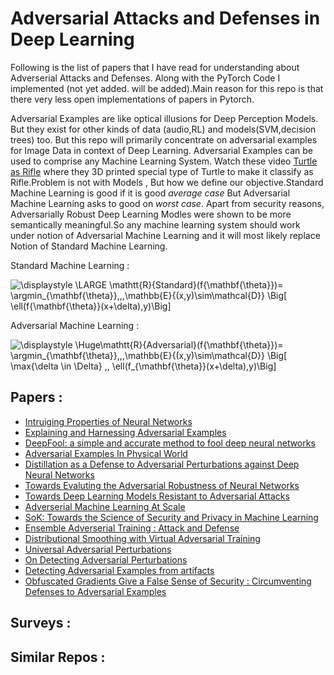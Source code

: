 # Adversarial Attacks and Defenses  in Deep Learning

Following is the list of papers that I have read for understanding about Adverserial Attacks and Defenses. Along with the PyTorch Code I implemented (not yet added. will be added).Main reason for this repo is that there very less open implementations of papers in Pytorch.

Adversarial Examples are like optical illusions for Deep Perception Models. But they exist for other kinds of data (audio,RL) and models(SVM,decision trees) too. But this repo will primarily concentrate on adversarial examples for Image Data in context of Deep Learning. Adversarial Examples can be used to comprise any Machine Learning System. Watch these video [Turtle as Rifle](https://www.youtube.com/watch?v=piYnd_wYlT8) where they 3D printed special type of Turtle to make it classify as Rifle.Problem is not with Models , But how we define our objective.Standard Machine Learning is good if it is good *average case* But Adversarial Machine Learning asks to good on *worst case*. Apart from security reasons, Adversarially Robust Deep Learning Modles were shown to be more semantically meaningful.So any machine learning system should work under notion of Adversarial Machine Learning and it will most likely replace Notion of Standard Machine Learning.


Standard Machine Learning          : 

![\displaystyle \LARGE \mathtt{R}_{Standard}(f_{\mathbf{\theta}})=  \argmin_{\mathbf{\theta}}\,\,\,\mathbb{E}_{(x,y)\sim\mathcal{D}} \Big\[ \ell(f_{\mathbf{\theta}}(x+\delta),y)\Big\]](https://render.githubusercontent.com/render/math?math=%5Cdisplaystyle%20%5CLARGE%20%5Cmathtt%7BR%7D_%7BStandard%7D(f_%7B%5Cmathbf%7B%5Ctheta%7D%7D)%3D%20%20%5Cargmin_%7B%5Cmathbf%7B%5Ctheta%7D%7D%5C%2C%5C%2C%5C%2C%5Cmathbb%7BE%7D_%7B(x%2Cy)%5Csim%5Cmathcal%7BD%7D%7D%20%5CBig%5B%20%5Cell(f_%7B%5Cmathbf%7B%5Ctheta%7D%7D(x%2B%5Cdelta)%2Cy)%5CBig%5D)



Adversarial Machine Learning       : 

![\displaystyle \Huge\mathtt{R}_{Adversarial}(f_{\mathbf{\theta}})=  \argmin_{\mathbf{\theta}}\,\,\,\mathbb{E}_{(x,y)\sim\mathcal{D}} \Big\[   \max_{\delta \in \Delta} \,\, \ell(f_{\mathbf{\theta}}(x+\delta),y)\Big\]](https://render.githubusercontent.com/render/math?math=%5Cdisplaystyle%20%5CHuge%5Cmathtt%7BR%7D_%7BAdversarial%7D(f_%7B%5Cmathbf%7B%5Ctheta%7D%7D)%3D%20%20%5Cargmin_%7B%5Cmathbf%7B%5Ctheta%7D%7D%5C%2C%5C%2C%5C%2C%5Cmathbb%7BE%7D_%7B(x%2Cy)%5Csim%5Cmathcal%7BD%7D%7D%20%5CBig%5B%20%20%20%5Cmax_%7B%5Cdelta%20%5Cin%20%5CDelta%7D%20%5C%2C%5C%2C%20%5Cell(f_%7B%5Cmathbf%7B%5Ctheta%7D%7D(x%2B%5Cdelta)%2Cy)%5CBig%5D)




 
## Papers :


* [Intruiging Properties of Neural Networks](https://arxiv.org/pdf/1312.6199.pdf)
* [Explaining and Harnessing Adversarial Examples](https://arxiv.org/abs/1412.6572)
* [DeepFool: a simple and accurate method to fool deep neural networks](https://arxiv.org/abs/1511.04599.pdf)
* [Adversarial Examples In Physical World](https://arxiv.org/pdf/1607.02533.pdf)
* [Distillation as a Defense to Adversarial Perturbations against Deep Neural Networks](https://arxiv.org/pdf/1511.04508.pdf)
* [Towards Evaluting the Adversarial Robustness of Neural Networks](https://arxiv.org/pdf/1608.04644.pdf)
* [Towards Deep Learning Models Resistant to Adversarial Attacks](https://arxiv.org/pdf/1706.06083.pdf)
* [Adverserial Machine Learning At Scale](https://arxiv.org/pdf/1611.01236.pdf)
* [SoK: Towards the Science of Security and Privacy in Machine Learning](https://arxiv.org/pdf/1611.03814.pdf)
* [Ensemble Adverserial Training : Attack and Defense](https://arxiv.org/pdf/1705.07204.pdf)
* [Distributional Smoothing with Virtual Adversarial Training](https://arxiv.org/abs/1507.00677)
* [Universal Adversarial Perturbations](https://arxiv.org/abs/1610.08401.pdf)
* [On Detecting Adversarial Perturbations](https://arxiv.org/pdf/1702.04267.pdf)
* [Detecting Adversarial Examples from artifacts](https://arxiv.org/pdf/1703.00410.pdf)
* [Obfuscated Gradients Give a False Sense of Security : Circumventing Defenses to Adversarial Examples](https://arxiv.org/pdf/1802.00420.pdf)
 
 
## Surveys : 


## Similar Repos :

